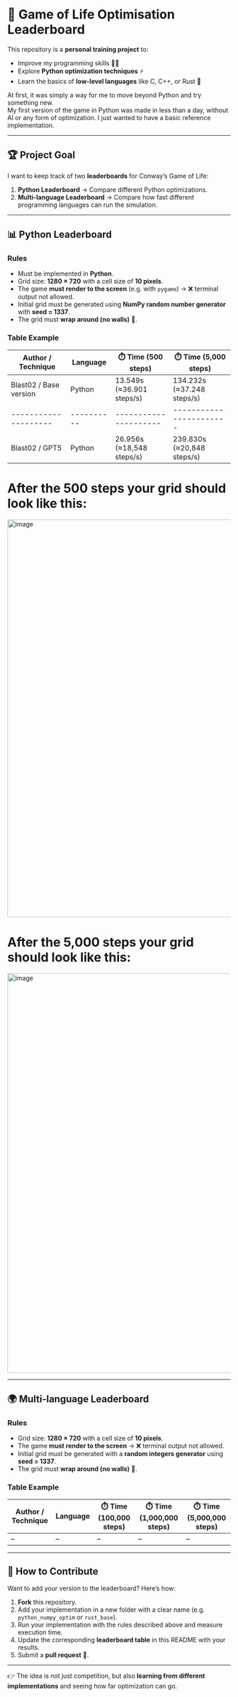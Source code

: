 # 🚀 Game of Life Optimisation Leaderboard  

This repository is a **personal training project** to:  
- Improve my programming skills 👨‍💻  
- Explore **Python optimization techniques** ⚡  
- Learn the basics of **low-level languages** like C, C++, or Rust 🦀  

At first, it was simply a way for me to move beyond Python and try something new.  
My first version of the game in Python was made in less than a day, without AI or any form of optimization. I just wanted to have a basic reference implementation.  

---

## 🏆 Project Goal  
I want to keep track of two **leaderboards** for Conway’s Game of Life:  

1. **Python Leaderboard** → Compare different Python optimizations.  
2. **Multi-language Leaderboard** → Compare how fast different programming languages can run the simulation.  

---

## 📊 Python Leaderboard  

### Rules  
- Must be implemented in **Python**.  
- Grid size: **1280 × 720** with a cell size of **10 pixels**.  
- The game **must render to the screen** (e.g. with `pygame`) → ❌ terminal output not allowed.  
- Initial grid must be generated using **NumPy random number generator** with **seed = 1337**.  
- The grid must **wrap around (no walls)** 🔄.  

### Table Example  

| Author / Technique | Language | ⏱️ Time (500 steps) | ⏱️ Time (5,000 steps) |
|--------------------|----------|---------------------|-----------------------|
| Blast02 / Base version | Python | 13.549s (≈36.901 steps/s) | 134.232s (≈37.248 steps/s) |
|--------------------|----------|---------------------|-----------------------|
| Blast02 / GPT5 | Python | 26.956s (≈18,548 steps/s) | 239.830s (≈20,848 steps/s) |

# After the 500 steps your grid should look like this:
<img width="1601" height="896" alt="image" src="https://github.com/user-attachments/assets/191b551f-5e64-4b10-8fc8-a0e0900b52f4" />

# After the 5,000 steps your grid should look like this:
<img width="1599" height="900" alt="image" src="https://github.com/user-attachments/assets/d8387663-fe54-40fe-ae19-8cbad9d2682f" />

---

## 🌍 Multi-language Leaderboard  

### Rules  
- Grid size: **1280 × 720** with a cell size of **10 pixels**.  
- The game **must render to the screen** → ❌ terminal output not allowed.  
- Initial grid must be generated with a **random integers generator** using **seed = 1337**.  
- The grid must **wrap around (no walls)** 🔄.  

### Table Example  

| Author / Technique | Language | ⏱️ Time (100,000 steps) | ⏱️ Time (1,000,000 steps) | ⏱️ Time (5,000,000 steps) |
|--------------------|----------|-------------------------|---------------------------|---------------------------|
| –                  | –        | –                       | –                         | –                         |

---

## 🤝 How to Contribute  

Want to add your version to the leaderboard? Here’s how:  

1. **Fork** this repository.  
2. Add your implementation in a new folder with a clear name (e.g. `python_numpy_optim` or `rust_base`).  
3. Run your implementation with the rules described above and measure execution time.  
4. Update the corresponding **leaderboard table** in this README with your results.  
5. Submit a **pull request** 🚀.  

---

👉 The idea is not just competition, but also **learning from different implementations** and seeing how far optimization can go.  
